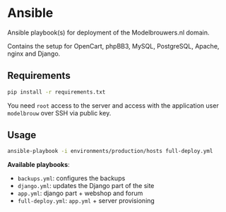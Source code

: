 # Ansible

Ansible playbook(s) for deployment of the Modelbrouwers.nl domain.

Contains the setup for OpenCart, phpBB3, MySQL, PostgreSQL, Apache,
nginx and Django.

## Requirements

```bash
pip install -r requirements.txt
```

You need ``root`` access to the server and access with the application user
``modelbrouw`` over SSH via public key.

## Usage

```bash
ansible-playbook -i environments/production/hosts full-deploy.yml
```

**Available playbooks**:

* `backups.yml`: configures the backups
* `django.yml`: updates the Django part of the site
* `app.yml`: django part + webshop and forum
* `full-deploy.yml`: `app.yml` + server provisioning
